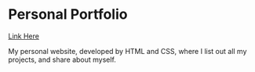 # Personal Portfolio

[Link Here](claireweiz.github.io)

My personal website, developed by HTML and CSS, where I list out all my projects, and share about myself. 